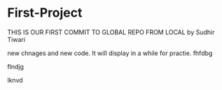 # First-Project
THIS IS OUR FIRST COMMIT TO GLOBAL REPO FROM LOCAL by Sudhir Tiwari

new chnages and new code. It will display in a while for practie.
 fhfdbg
 
 flndjg
 
 lknvd